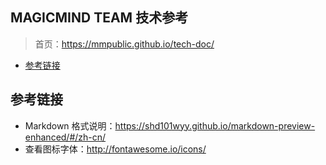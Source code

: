 <i class="fa fa-file-text fa-2x"></i> 
MAGICMIND TEAM 技术参考
----
> 首页：https://mmpublic.github.io/tech-doc/


<!-- @import "[TOC]" {cmd="toc" depthFrom=1 depthTo=6 orderedList=false} -->
<!-- code_chunk_output -->

* [参考链接](#参考链接)

<!-- /code_chunk_output -->

## 参考链接
* Markdown 格式说明：https://shd101wyy.github.io/markdown-preview-enhanced/#/zh-cn/
* 查看图标字体：http://fontawesome.io/icons/


